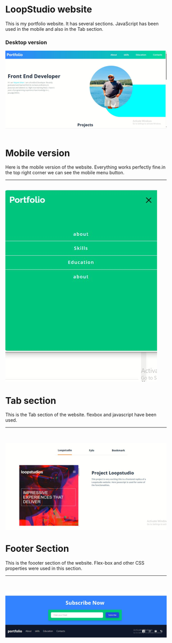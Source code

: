 

# LoopStudio website
This is my portfolio website. It has several sections. JavaScript has been used in the mobile and also in the Tab section.

### Desktop version
<img src="../all-project-assets/Portfolio/portfolio_desktop.JPG">
<br>
<br>

# Mobile version
Here is the mobile version of the website. Everything works perfectly fine.in the top right corner we can see the mobile menu button. 
<hr>
<br>

<img src="../all-project-assets/Portfolio/portfolio_mobile.JPG">

# Tab section
This is the Tab section of the website. flexbox and javascript have been used.
<hr>
<br>
<br>
<img src="../all-project-assets/portfolio/portfolio_tabs.JPG">


# Footer Section

This is the foooter section of the website. Flex-box and other CSS properties were used in this section.
<hr>
<br>
<br>
<img src="../all-project-assets/portfolio/portfolio_footer.JPG">
